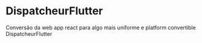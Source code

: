 # DispatcheurFlutter
Conversão da web app react para algo mais uniforme e platform convertible DispatcheurFlutter
